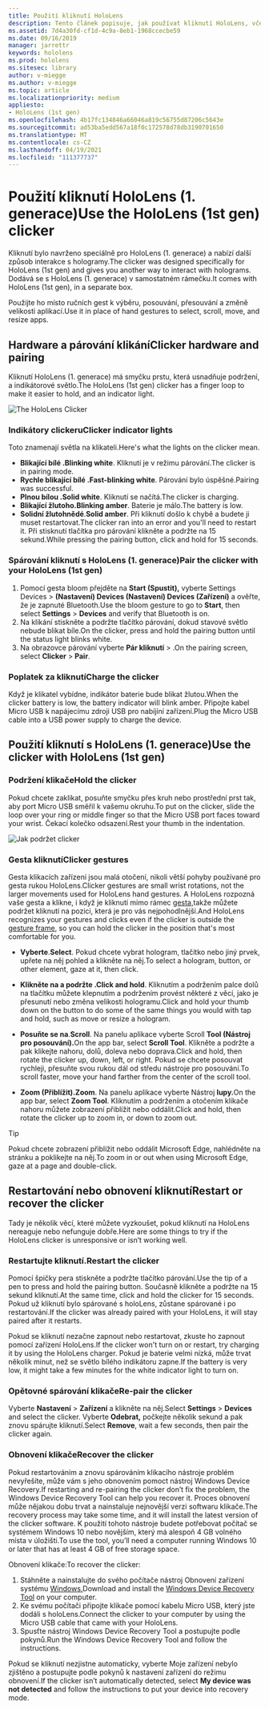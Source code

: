```yaml
---
title: Použití kliknutí HoloLens
description: Tento článek popisuje, jak používat kliknutí HoloLens, včetně párování kliknutí, účtování a obnovení.
ms.assetid: 7d4a30fd-cf1d-4c9a-8eb1-1968ccecbe59
ms.date: 09/16/2019
manager: jarrettr
keywords: hololens
ms.prod: hololens
ms.sitesec: library
author: v-miegge
ms.author: v-miegge
ms.topic: article
ms.localizationpriority: medium
appliesto:
- HoloLens (1st gen)
ms.openlocfilehash: 4b17fc134846a66046a819c56755d87206c5643e
ms.sourcegitcommit: ad53ba5edd567a18f0c172578d78db3190701650
ms.translationtype: MT
ms.contentlocale: cs-CZ
ms.lasthandoff: 04/19/2021
ms.locfileid: "111377737"
---
```

# <a name="use-the-hololens-1st-gen-clicker"></a><span data-ttu-id="2470b-104">Použití kliknutí HoloLens (1. generace)</span><span class="sxs-lookup"><span data-stu-id="2470b-104">Use the HoloLens (1st gen) clicker</span></span>

<span data-ttu-id="2470b-105">Kliknutí bylo navrženo speciálně pro HoloLens (1. generace) a nabízí další způsob interakce s hologramy.</span><span class="sxs-lookup"><span data-stu-id="2470b-105">The clicker was designed specifically for HoloLens (1st gen) and gives you another way to interact with holograms.</span></span> <span data-ttu-id="2470b-106">Dodává se s HoloLens (1. generace) v samostatném rámečku.</span><span class="sxs-lookup"><span data-stu-id="2470b-106">It comes with HoloLens (1st gen), in a separate box.</span></span>

<span data-ttu-id="2470b-107">Použijte ho místo ručních gest k výběru, posouvání, přesouvání a změně velikosti aplikací.</span><span class="sxs-lookup"><span data-stu-id="2470b-107">Use it in place of hand gestures to select, scroll, move, and resize apps.</span></span>

## <a name="clicker-hardware-and-pairing"></a><span data-ttu-id="2470b-108">Hardware a párování klikání</span><span class="sxs-lookup"><span data-stu-id="2470b-108">Clicker hardware and pairing</span></span>

<span data-ttu-id="2470b-109">Kliknutí HoloLens (1. generace) má smyčku prstu, která usnadňuje podržení, a indikátorové světlo.</span><span class="sxs-lookup"><span data-stu-id="2470b-109">The HoloLens (1st gen) clicker has a finger loop to make it easier to hold, and an indicator light.</span></span>

![The HoloLens Clicker](images/use-hololens-clicker-1.png)

### <a name="clicker-indicator-lights"></a><span data-ttu-id="2470b-111">Indikátory clickeru</span><span class="sxs-lookup"><span data-stu-id="2470b-111">Clicker indicator lights</span></span>

<span data-ttu-id="2470b-112">Toto znamenají světla na klikateli.</span><span class="sxs-lookup"><span data-stu-id="2470b-112">Here's what the lights on the clicker mean.</span></span>

- <span data-ttu-id="2470b-113">**Blikající bílé .**</span><span class="sxs-lookup"><span data-stu-id="2470b-113">**Blinking white**.</span></span> <span data-ttu-id="2470b-114">Kliknutí je v režimu párování.</span><span class="sxs-lookup"><span data-stu-id="2470b-114">The clicker is in pairing mode.</span></span>
- <span data-ttu-id="2470b-115">**Rychle blikající bílé .**</span><span class="sxs-lookup"><span data-stu-id="2470b-115">**Fast-blinking white**.</span></span> <span data-ttu-id="2470b-116">Párování bylo úspěšné.</span><span class="sxs-lookup"><span data-stu-id="2470b-116">Pairing was successful.</span></span>
- <span data-ttu-id="2470b-117">**Plnou bílou .**</span><span class="sxs-lookup"><span data-stu-id="2470b-117">**Solid white**.</span></span> <span data-ttu-id="2470b-118">Kliknutí se načítá.</span><span class="sxs-lookup"><span data-stu-id="2470b-118">The clicker is charging.</span></span>
- <span data-ttu-id="2470b-119">**Blikající žlutoho.**</span><span class="sxs-lookup"><span data-stu-id="2470b-119">**Blinking amber**.</span></span> <span data-ttu-id="2470b-120">Baterie je málo.</span><span class="sxs-lookup"><span data-stu-id="2470b-120">The battery is low.</span></span>
- <span data-ttu-id="2470b-121">**Solidní žlutohnědé**.</span><span class="sxs-lookup"><span data-stu-id="2470b-121">**Solid amber**.</span></span> <span data-ttu-id="2470b-122">Při kliknutí došlo k chybě a budete ji muset restartovat.</span><span class="sxs-lookup"><span data-stu-id="2470b-122">The clicker ran into an error and you'll need to restart it.</span></span> <span data-ttu-id="2470b-123">Při stisknutí tlačítka pro párování klikněte a podržte na 15 sekund.</span><span class="sxs-lookup"><span data-stu-id="2470b-123">While pressing the pairing button, click and hold for 15 seconds.</span></span>

### <a name="pair-the-clicker-with-your-hololens-1st-gen"></a><span data-ttu-id="2470b-124">Spárování kliknutí s HoloLens (1. generace)</span><span class="sxs-lookup"><span data-stu-id="2470b-124">Pair the clicker with your HoloLens (1st gen)</span></span>

1. <span data-ttu-id="2470b-125">Pomocí gesta bloom přejděte na **Start (Spustit),** vyberte Settings Devices   >  **(Nastavení) Devices (Nastavení) Devices (Zařízení)** a ověřte, že je zapnuté Bluetooth.</span><span class="sxs-lookup"><span data-stu-id="2470b-125">Use the bloom gesture to go to **Start**, then select **Settings** > **Devices** and verify that Bluetooth is on.</span></span>
1. <span data-ttu-id="2470b-126">Na klikání stiskněte a podržte tlačítko párování, dokud stavové světlo nebude blikat bíle.</span><span class="sxs-lookup"><span data-stu-id="2470b-126">On the clicker, press and hold the pairing button until the status light blinks white.</span></span>
1. <span data-ttu-id="2470b-127">Na obrazovce párování vyberte **Pár kliknutí**  >  .</span><span class="sxs-lookup"><span data-stu-id="2470b-127">On the pairing screen, select **Clicker** > **Pair**.</span></span>

### <a name="charge-the-clicker"></a><span data-ttu-id="2470b-128">Poplatek za kliknutí</span><span class="sxs-lookup"><span data-stu-id="2470b-128">Charge the clicker</span></span>

<span data-ttu-id="2470b-129">Když je klikatel vybídne, indikátor baterie bude blikat žlutou.</span><span class="sxs-lookup"><span data-stu-id="2470b-129">When the clicker battery is low, the battery indicator will blink amber.</span></span> <span data-ttu-id="2470b-130">Připojte kabel Micro USB k napájecímu zdroji USB pro nabíjíní zařízení.</span><span class="sxs-lookup"><span data-stu-id="2470b-130">Plug the Micro USB cable into a USB power supply to charge the device.</span></span>

## <a name="use-the-clicker-with-hololens-1st-gen"></a><span data-ttu-id="2470b-131">Použití kliknutí s HoloLens (1. generace)</span><span class="sxs-lookup"><span data-stu-id="2470b-131">Use the clicker with HoloLens (1st gen)</span></span>

### <a name="hold-the-clicker"></a><span data-ttu-id="2470b-132">Podržení klikače</span><span class="sxs-lookup"><span data-stu-id="2470b-132">Hold the clicker</span></span>

<span data-ttu-id="2470b-133">Pokud chcete zaklikat, posuňte smyčku přes kruh nebo prostřední prst tak, aby port Micro USB směřil k vašemu okruhu.</span><span class="sxs-lookup"><span data-stu-id="2470b-133">To put on the clicker, slide the loop over your ring or middle finger so that the Micro USB port faces toward your wrist.</span></span> <span data-ttu-id="2470b-134">Čekací kolečko odsazení.</span><span class="sxs-lookup"><span data-stu-id="2470b-134">Rest your thumb in the indentation.</span></span>

![Jak podržet clicker](images/use-hololens-clicker-2.png)

### <a name="clicker-gestures"></a><span data-ttu-id="2470b-136">Gesta kliknutí</span><span class="sxs-lookup"><span data-stu-id="2470b-136">Clicker gestures</span></span>

<span data-ttu-id="2470b-137">Gesta klikacích zařízení jsou malá otočení, nikoli větší pohyby používané pro gesta rukou HoloLens.</span><span class="sxs-lookup"><span data-stu-id="2470b-137">Clicker gestures are small wrist rotations, not the larger movements used for HoloLens hand gestures.</span></span> <span data-ttu-id="2470b-138">A HoloLens rozpozná vaše gesta a klikne, i když je kliknutí mimo rámec [gesta,](hololens1-basic-usage.md)takže můžete podržet kliknutí na pozici, která je pro vás nejpohodlnější.</span><span class="sxs-lookup"><span data-stu-id="2470b-138">And HoloLens recognizes your gestures and clicks even if the clicker is outside the [gesture frame](hololens1-basic-usage.md), so you can hold the clicker in the position that's most comfortable for you.</span></span>

- <span data-ttu-id="2470b-139">**Vyberte**.</span><span class="sxs-lookup"><span data-stu-id="2470b-139">**Select**.</span></span> <span data-ttu-id="2470b-140">Pokud chcete vybrat hologram, tlačítko nebo jiný prvek, upřete na něj pohled a klikněte na něj.</span><span class="sxs-lookup"><span data-stu-id="2470b-140">To select a hologram, button, or other element, gaze at it, then click.</span></span>

- <span data-ttu-id="2470b-141">**Klikněte na a podržte .**</span><span class="sxs-lookup"><span data-stu-id="2470b-141">**Click and hold**.</span></span> <span data-ttu-id="2470b-142">Kliknutím a podržením palce dolů na tlačítku můžete klepnutím a podržením provést některé z věcí, jako je přesunutí nebo změna velikosti hologramu.</span><span class="sxs-lookup"><span data-stu-id="2470b-142">Click and hold your thumb down on the button to do some of the same things you would with tap and hold, such as move or resize a hologram.</span></span>

- <span data-ttu-id="2470b-143">**Posuňte se na**.</span><span class="sxs-lookup"><span data-stu-id="2470b-143">**Scroll**.</span></span> <span data-ttu-id="2470b-144">Na panelu aplikace vyberte Scroll **Tool (Nástroj pro posouvání).**</span><span class="sxs-lookup"><span data-stu-id="2470b-144">On the app bar, select **Scroll Tool**.</span></span> <span data-ttu-id="2470b-145">Klikněte a podržte a pak klikejte nahoru, dolů, doleva nebo doprava.</span><span class="sxs-lookup"><span data-stu-id="2470b-145">Click and hold, then rotate the clicker up, down, left, or right.</span></span> <span data-ttu-id="2470b-146">Pokud se chcete posouvat rychleji, přesuňte svou rukou dál od středu nástroje pro posouvání.</span><span class="sxs-lookup"><span data-stu-id="2470b-146">To scroll faster, move your hand farther from the center of the scroll tool.</span></span>

- <span data-ttu-id="2470b-147">**Zoom (Přiblížit).**</span><span class="sxs-lookup"><span data-stu-id="2470b-147">**Zoom**.</span></span> <span data-ttu-id="2470b-148">Na panelu aplikace vyberte Nástroj **lupy.**</span><span class="sxs-lookup"><span data-stu-id="2470b-148">On the app bar, select **Zoom Tool**.</span></span> <span data-ttu-id="2470b-149">Kliknutím a podržením a otočením klikače nahoru můžete zobrazení přiblížit nebo oddálit.</span><span class="sxs-lookup"><span data-stu-id="2470b-149">Click and hold, then rotate the clicker up to zoom in, or down to zoom out.</span></span>

> [!TIP]
> <span data-ttu-id="2470b-150">Pokud chcete zobrazení přiblížit nebo oddálit Microsoft Edge, nahlédněte na stránku a poklikejte na něj.</span><span class="sxs-lookup"><span data-stu-id="2470b-150">To zoom in or out when using Microsoft Edge, gaze at a page and double-click.</span></span>

## <a name="restart-or-recover-the-clicker"></a><span data-ttu-id="2470b-151">Restartování nebo obnovení kliknutí</span><span class="sxs-lookup"><span data-stu-id="2470b-151">Restart or recover the clicker</span></span>

<span data-ttu-id="2470b-152">Tady je několik věcí, které můžete vyzkoušet, pokud kliknutí na HoloLens nereaguje nebo nefunguje dobře.</span><span class="sxs-lookup"><span data-stu-id="2470b-152">Here are some things to try if the HoloLens clicker is unresponsive or isn’t working well.</span></span>

### <a name="restart-the-clicker"></a><span data-ttu-id="2470b-153">Restartujte kliknutí.</span><span class="sxs-lookup"><span data-stu-id="2470b-153">Restart the clicker</span></span>

<span data-ttu-id="2470b-154">Pomocí špičky pera stiskněte a podržte tlačítko párování.</span><span class="sxs-lookup"><span data-stu-id="2470b-154">Use the tip of a pen to press and hold the pairing button.</span></span> <span data-ttu-id="2470b-155">Současně klikněte a podržte na 15 sekund kliknutí.</span><span class="sxs-lookup"><span data-stu-id="2470b-155">At the same time, click and hold the clicker for 15 seconds.</span></span> <span data-ttu-id="2470b-156">Pokud už kliknutí bylo spárované s holoLens, zůstane spárované i po restartování.</span><span class="sxs-lookup"><span data-stu-id="2470b-156">If the clicker was already paired with your HoloLens, it will stay paired after it restarts.</span></span>

<span data-ttu-id="2470b-157">Pokud se kliknutí nezačne zapnout nebo restartovat, zkuste ho zapnout pomocí zařízení HoloLens.</span><span class="sxs-lookup"><span data-stu-id="2470b-157">If the clicker won't turn on or restart, try charging it by using the HoloLens charger.</span></span> <span data-ttu-id="2470b-158">Pokud je baterie velmi nízká, může trvat několik minut, než se světlo bílého indikátoru zapne.</span><span class="sxs-lookup"><span data-stu-id="2470b-158">If the battery is very low, it might take a few minutes for the white indicator light to turn on.</span></span>

### <a name="re-pair-the-clicker"></a><span data-ttu-id="2470b-159">Opětovné spárování klikače</span><span class="sxs-lookup"><span data-stu-id="2470b-159">Re-pair the clicker</span></span>

<span data-ttu-id="2470b-160">Vyberte **Nastavení**  >  **Zařízení** a klikněte na něj.</span><span class="sxs-lookup"><span data-stu-id="2470b-160">Select **Settings** > **Devices** and select the clicker.</span></span> <span data-ttu-id="2470b-161">Vyberte **Odebrat,** počkejte několik sekund a pak znovu spárujte kliknutí.</span><span class="sxs-lookup"><span data-stu-id="2470b-161">Select **Remove**, wait a few seconds, then pair the clicker again.</span></span>

### <a name="recover-the-clicker"></a><span data-ttu-id="2470b-162">Obnovení klikače</span><span class="sxs-lookup"><span data-stu-id="2470b-162">Recover the clicker</span></span>

<span data-ttu-id="2470b-163">Pokud restartováním a znovu spárováním klikacího nástroje problém nevyřešíte, může vám s jeho obnovením pomoct nástroj Windows Device Recovery.</span><span class="sxs-lookup"><span data-stu-id="2470b-163">If restarting and re-pairing the clicker don’t fix the problem, the Windows Device Recovery Tool can help you recover it.</span></span> <span data-ttu-id="2470b-164">Proces obnovení může nějakou dobu trvat a nainstaluje nejnovější verzi softwaru klikače.</span><span class="sxs-lookup"><span data-stu-id="2470b-164">The recovery process may take some time, and it will install the latest version of the clicker software.</span></span> <span data-ttu-id="2470b-165">K použití tohoto nástroje budete potřebovat počítač se systémem Windows 10 nebo novějším, který má alespoň 4 GB volného místa v úložišti.</span><span class="sxs-lookup"><span data-stu-id="2470b-165">To use the tool, you’ll need a computer running Windows 10 or later that has at least 4 GB of free storage space.</span></span>

<span data-ttu-id="2470b-166">Obnovení klikače:</span><span class="sxs-lookup"><span data-stu-id="2470b-166">To recover the clicker:</span></span>

1. <span data-ttu-id="2470b-167">Stáhněte a nainstalujte do svého počítače nástroj Obnovení zařízení systému [Windows.](https://dev.azure.com/ContentIdea/ContentIdea/_queries/query/8a004dbe-73f8-4a32-94bc-368fc2f2a895/)</span><span class="sxs-lookup"><span data-stu-id="2470b-167">Download and install the [Windows Device Recovery Tool](https://dev.azure.com/ContentIdea/ContentIdea/_queries/query/8a004dbe-73f8-4a32-94bc-368fc2f2a895/) on your computer.</span></span>
1. <span data-ttu-id="2470b-168">Ke svému počítači připojte klikače pomocí kabelu Micro USB, který jste dodáli s holoLens.</span><span class="sxs-lookup"><span data-stu-id="2470b-168">Connect the clicker to your computer by using the Micro USB cable that came with your HoloLens.</span></span>
1. <span data-ttu-id="2470b-169">Spusťte nástroj Windows Device Recovery Tool a postupujte podle pokynů.</span><span class="sxs-lookup"><span data-stu-id="2470b-169">Run the Windows Device Recovery Tool and follow the instructions.</span></span>

<span data-ttu-id="2470b-170">Pokud se kliknutí nezjistne  automaticky, vyberte Moje zařízení nebylo zjištěno a postupujte podle pokynů k nastavení zařízení do režimu obnovení.</span><span class="sxs-lookup"><span data-stu-id="2470b-170">If the clicker isn’t automatically detected, select **My device was not detected** and follow the instructions to put your device into recovery mode.</span></span>
